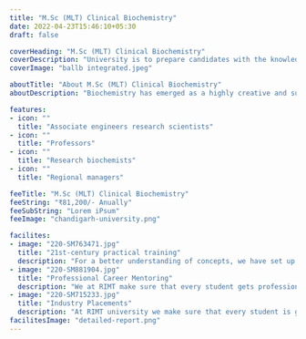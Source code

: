 ```yaml
---
title: "M.Sc (MLT) Clinical Biochemistry"
date: 2022-04-23T15:46:10+05:30
draft: false

coverHeading: "M.Sc (MLT) Clinical Biochemistry"
coverDescription: "University is to prepare candidates with the knowledge, skills, and professional behaviors needed to. function effectively in biochemistry laboratory settings."
coverImage: "ballb integrated.jpeg"

aboutTitle: "About M.Sc (MLT) Clinical Biochemistry"
aboutDescription: "Biochemistry has emerged as a highly creative and successful discipline that has developed many new technologies and broadly applies the technological advances of other disciplines. Through characterizing the structure, function, assembly, and dynamic changes of macromolecules, biochemists seek to answer fundamental questions about living processes (basic research) and to bring to fruition significant improvements in the quality of life and medical care (applied research). Diverse advances have converged to allow the development of recombinant DNA technology, and a revolution is under way toward understanding how plants and animals regulate their metabolic processes and expression of genetic information. The great complexity and endless variety of biological systems, together with the need for broad explorations, assure that imaginative research will continue in the field of biochemistry for the foreseeable future."

features:
- icon: ""
  title: "Associate engineers research scientists"
- icon: ""
  title: "Professors"
- icon: ""
  title: "Research biochemists"
- icon: ""
  title: "Regional managers"

feeTitle: "M.Sc (MLT) Clinical Biochemistry"
feeString: "₹81,200/- Anually"
feeSubString: "Lorem iPsum"
feeImage: "chandigarh-university.png"

facilites:
- image: "220-SM763471.jpg"
  title: "21st-century practical training"
  description: "For a better understanding of concepts, we have set up advanced 21st-century tools equipped with advanced training methods so that students can learn every concept practically in a better way."
- image: "220-SM881904.jpg"
  title: "Professional Career Mentoring"
  description: "We at RIMT make sure that every student gets professional career mentoring from the industry experts to set career targets & for this we have created a career & placement cell too."
- image: "220-SM715233.jpg"
  title: "Industry Placements"
  description: "At RIMT university we make sure that every student is getting placed, each year more than 500 companies visit the campus of RIMT to hire our brightest of the talents"
facilitesImage: "detailed-report.png"
---
```


